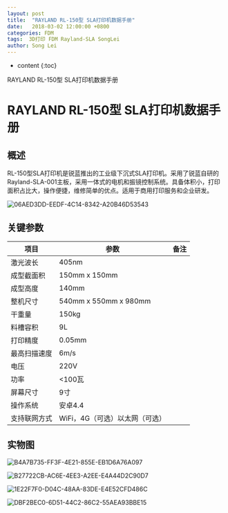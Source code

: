 ```yaml
---
layout: post
title:  "RAYLAND RL-150型 SLA打印机数据手册"
date:   2018-03-02 12:00:00 +0800
categories: FDM  
tags:  3D打印 FDM Rayland-SLA SongLei
author: Song Lei
---
```


* content
{:toc}

RAYLAND RL-150型 SLA打印机数据手册



# RAYLAND RL-150型 SLA打印机数据手册

## 概述

RL-150型SLA打印机是锐蓝推出的工业级下沉式SLA打印机。采用了锐蓝自研的Rayland-SLA-001主板，采用一体式的电机和振镜控制系统。具备体积小，打印面积占比大，操作便捷，维修简单的优点。适用于商用打印服务和企业研发。

![06AED3DD-EEDF-4C14-8342-A20B46D53543]({{site.baseurl}}/images/06AED3DD-EEDF-4C14-8342-A20B46D53543.png)

## 关键参数

| 项目     | 参数                    | 备注   |
| ------ | --------------------- | ---- |
| 激光波长   | 405nm                 |      |
| 成型截面积  | 150mm x 150mm         |      |
| 成型高度   | 140mm                 |      |
| 整机尺寸   | 540mm x 550mm x 980mm |      |
| 干重量    | 150kg                 |      |
| 料槽容积   | 9L                    |      |
| 打印精度   | 0.05mm                |      |
| 最高扫描速度 | 6m/s                  |      |
| 电压     | 220V                  |      |
| 功率     | <100瓦                 |      |
| 屏幕尺寸   | 9寸                    |      |
| 操作系统   | 安卓4.4                 |      |
| 支持联网方式 | WiFi，4G（可选）以太网（可选）    |      |

## 实物图

![B4A7B735-FF3F-4E21-855E-EB1D6A76A097]({{site.baseurl}}/images/B4A7B735-FF3F-4E21-855E-EB1D6A76A097.png)



![B27722CB-AC6E-4EE3-A2EE-E4A44D2C90D7]({{site.baseurl}}/images/B27722CB-AC6E-4EE3-A2EE-E4A44D2C90D7.png)



![1E22F7F0-D04C-48AA-83DE-E4E52CFD486C]({{site.baseurl}}/images/1E22F7F0-D04C-48AA-83DE-E4E52CFD486C.png)



![DBF2BEC0-6D51-44C2-86C2-55AEA93BBE15]({{site.baseurl}}/images/DBF2BEC0-6D51-44C2-86C2-55AEA93BBE15.png)



